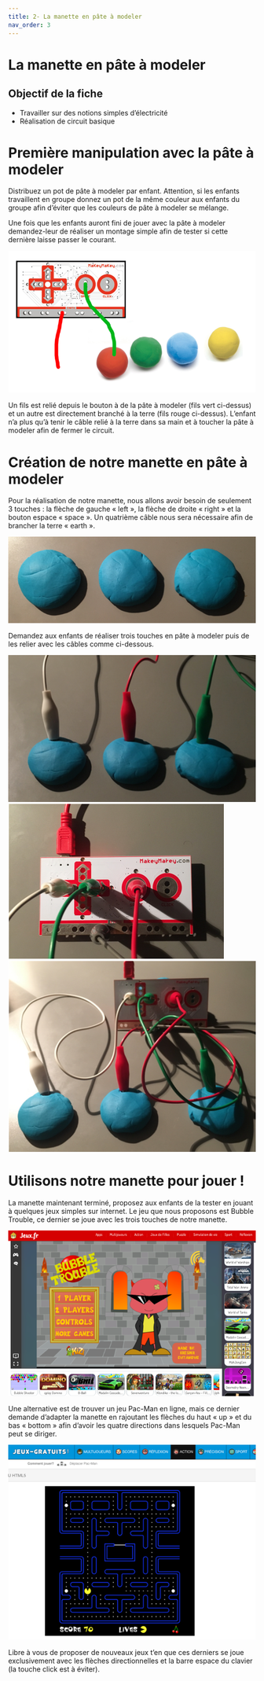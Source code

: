 ```yaml
---
title: 2- La manette en pâte à modeler
nav_order: 3
---
```


# La manette en pâte à modeler

## Objectif de la fiche

* Travailler sur des notions simples d’électricité
* Réalisation de circuit basique

# Première manipulation avec la pâte à modeler

Distribuez un pot de pâte à modeler par enfant. Attention, si les enfants travaillent en groupe donnez un pot de la même couleur aux enfants du groupe afin d’éviter que les couleurs de pâte à modeler se mélange.

Une fois que les enfants auront fini de jouer avec la pâte à modeler demandez-leur de réaliser un montage simple afin de tester si cette dernière laisse passer le courant.

<img src="https://github.com/serresebastien/Makey-Makey/blob/master/img/la-manette-pate-a-modeler/01.png?raw=true">

Un fils est relié depuis le bouton à de la pâte à modeler (fils vert ci-dessus) et un autre est directement branché à la terre (fils rouge ci-dessus). L’enfant n’a plus qu’à tenir le câble relié à la terre dans sa main et à toucher la pâte à modeler afin de fermer le circuit.

# Création de notre manette en pâte à modeler

Pour la réalisation de notre manette, nous allons avoir besoin de seulement 3 touches : la flèche de gauche « left », la flèche de droite « right » et la bouton espace « space ». Un quatrième câble nous sera nécessaire afin de brancher la terre « earth ».

<img src="https://github.com/serresebastien/Makey-Makey/blob/master/img/la-manette-pate-a-modeler/02.png?raw=true">

Demandez aux enfants de réaliser trois touches en pâte à modeler puis de les relier avec les câbles comme ci-dessous.

<img src="https://github.com/serresebastien/Makey-Makey/blob/master/img/la-manette-pate-a-modeler/03.png?raw=true">
<img src="https://github.com/serresebastien/Makey-Makey/blob/master/img/la-manette-pate-a-modeler/04.png?raw=true">
<img src="https://github.com/serresebastien/Makey-Makey/blob/master/img/la-manette-pate-a-modeler/05.png?raw=true">

# Utilisons notre manette pour jouer !

La manette maintenant terminé, proposez aux enfants de la tester en jouant à quelques jeux simples sur internet. Le jeu que nous proposons est Bubble Trouble, ce dernier se joue avec les trois touches de notre manette.

<img src="https://github.com/serresebastien/Makey-Makey/blob/master/img/la-manette-pate-a-modeler/06.png?raw=true">

Une alternative est de trouver un jeu Pac-Man en ligne, mais ce dernier demande d’adapter la manette en rajoutant les flèches du haut « up » et du bas « bottom » afin d’avoir les quatre directions dans lesquels Pac-Man peut se diriger.

<img src="https://github.com/serresebastien/Makey-Makey/blob/master/img/la-manette-pate-a-modeler/07.png?raw=true">

Libre à vous de proposer de nouveaux jeux t’en que ces derniers se joue exclusivement avec les flèches directionnelles et la barre espace du clavier (la touche click est à éviter). 